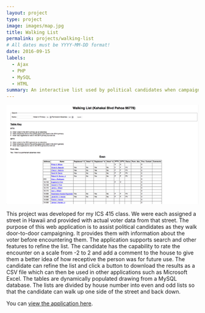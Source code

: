 ```yaml
---
layout: project
type: project
image: images/map.jpg
title: Walking List
permalink: projects/walking-list
# All dates must be YYYY-MM-DD format!
date: 2016-09-15
labels:
  - Ajax
  - PHP
  - MySQL
  - HTML
summary: An interactive list used by political candidates when campaigning door to door.
---
```


<div>
  <img class="ui image" src="../images/walking-list.png">
</div>

This project was developed for my ICS 415 class. We were each assigned a street in Hawaii and provided with actual voter data from that street. The purpose of this web application is to assist political candidates as they walk door-to-door campaigning. It provides them with information about the voter before encountering them. The application supports search and other features to refine the list. The candidate has the capability to rate the encounter on a scale from -2 to 2 and add a comment to the house to give them a better idea of how receptive the person was for future use. The candidate can refine the list and click a button to download the results as a CSV file which can then be used in other applications such as Microsoft Excel. The tables are dynamically populated drawing from a MySQL database. The lists are divided by house number into even and odd lists so that the candidate can walk up one side of the street and back down.

You can [view the application here](http://jaysonnutt.com/walking_list/).



